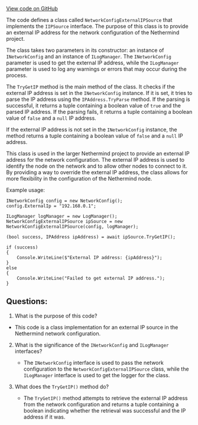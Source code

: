 [View code on GitHub](https://github.com/NethermindEth/nethermind/src/Nethermind/Nethermind.Network/IP/NetworkConfigExternalIPSource.cs)

The code defines a class called `NetworkConfigExternalIPSource` that implements the `IIPSource` interface. The purpose of this class is to provide an external IP address for the network configuration of the Nethermind project. 

The class takes two parameters in its constructor: an instance of `INetworkConfig` and an instance of `ILogManager`. The `INetworkConfig` parameter is used to get the external IP address, while the `ILogManager` parameter is used to log any warnings or errors that may occur during the process.

The `TryGetIP` method is the main method of the class. It checks if the external IP address is set in the `INetworkConfig` instance. If it is set, it tries to parse the IP address using the `IPAddress.TryParse` method. If the parsing is successful, it returns a tuple containing a boolean value of `true` and the parsed IP address. If the parsing fails, it returns a tuple containing a boolean value of `false` and a `null` IP address.

If the external IP address is not set in the `INetworkConfig` instance, the method returns a tuple containing a boolean value of `false` and a `null` IP address.

This class is used in the larger Nethermind project to provide an external IP address for the network configuration. The external IP address is used to identify the node on the network and to allow other nodes to connect to it. By providing a way to override the external IP address, the class allows for more flexibility in the configuration of the Nethermind node. 

Example usage:

```
INetworkConfig config = new NetworkConfig();
config.ExternalIp = "192.168.0.1";

ILogManager logManager = new LogManager();
NetworkConfigExternalIPSource ipSource = new NetworkConfigExternalIPSource(config, logManager);

(bool success, IPAddress ipAddress) = await ipSource.TryGetIP();

if (success)
{
    Console.WriteLine($"External IP address: {ipAddress}");
}
else
{
    Console.WriteLine("Failed to get external IP address.");
}
```
## Questions: 
 1. What is the purpose of this code?
   - This code is a class implementation for an external IP source in the Nethermind network configuration.

2. What is the significance of the `INetworkConfig` and `ILogManager` interfaces?
   - The `INetworkConfig` interface is used to pass the network configuration to the `NetworkConfigExternalIPSource` class, while the `ILogManager` interface is used to get the logger for the class.

3. What does the `TryGetIP()` method do?
   - The `TryGetIP()` method attempts to retrieve the external IP address from the network configuration and returns a tuple containing a boolean indicating whether the retrieval was successful and the IP address if it was.
